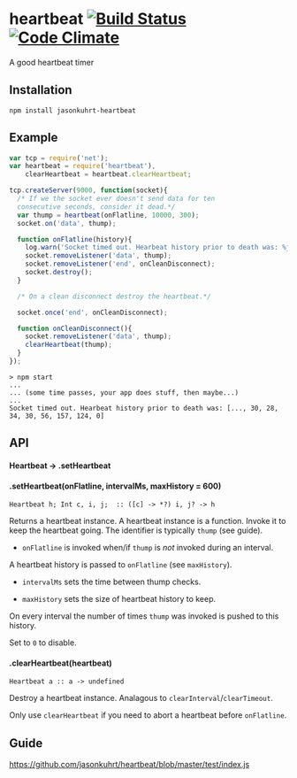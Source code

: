 # heartbeat [![Build Status](https://travis-ci.org/jasonkuhrt/heartbeat.png?branch=master)](https://travis-ci.org/jasonkuhrt/heartbeat) [![Code Climate](https://codeclimate.com/github/jasonkuhrt/heartbeat.png)](https://codeclimate.com/github/jasonkuhrt/heartbeat)

A good heartbeat timer


## Installation

    npm install jasonkuhrt-heartbeat

## Example
```js
var tcp = require('net');
var heartbeat = require('heartbeat'),
    clearHeartbeat = heartbeat.clearHeartbeat;

tcp.createServer(9000, function(socket){
  /* If we the socket ever doesn't send data for ten
  consecutive seconds, consider it dead.*/
  var thump = heartbeat(onFlatline, 10000, 300);
  socket.on('data', thump);

  function onFlatline(history){
    log.warn('Socket timed out. Hearbeat history prior to death was: %j', history);
    socket.removeListener('data', thump);
    socket.removeListener('end', onCleanDisconnect);
    socket.destroy();
  }

  /* On a clean disconnect destroy the heartbeat.*/

  socket.once('end', onCleanDisconnect);

  function onCleanDisconnect(){
    socket.removeListener('data', thump);
    clearHeartbeat(thump);
  }
});
```
```
> npm start
...
... (some time passes, your app does stuff, then maybe...)
...
Socket timed out. Hearbeat history prior to death was: [..., 30, 28, 34, 30, 56, 157, 124, 0]
```

## API

#### Heartbeat → .setHeartbeat


#### .setHeartbeat(onFlatline, intervalMs, maxHistory = 600)
    Heartbeat h; Int c, i, j;  :: ([c] -> *?) i, j? -> h

  Returns a heartbeat instance. A heartbeat instance is a function. Invoke it to keep the heartbeat going. The identifier is typically `thump` (see guide).

  - `onFlatline` is invoked when/if `thump` is *not* invoked during an interval.

  A heartbeat history is passed to `onFlatline` (see `maxHistory`).

  - `intervalMs` sets the time between thump checks.

  - `maxHistory` sets the size of heartbeat history to keep.

  On every interval the number of times `thump` was invoked is pushed to this history.

  Set to `0` to disable.


#### .clearHeartbeat(heartbeat)

    Heartbeat a :: a -> undefined

  Destroy a heartbeat instance. Analagous to `clearInterval`/`clearTimeout`.

  Only use `clearHeartbeat` if you need to abort a heartbeat before `onFlatline`.


## Guide

https://github.com/jasonkuhrt/heartbeat/blob/master/test/index.js